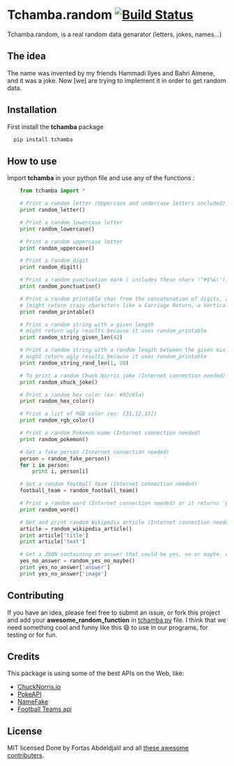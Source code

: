 # Tchamba.random [![Build Status](https://travis-ci.org/Fcmam5/tchamba.svg?branch=master)](https://travis-ci.org/Fcmam5/tchamba)
Tchamba.random, is a real random data genarator (letters, jokes, names...)

## The idea
The name was invented by my friends Hammadi Ilyes and Bahri Aimene, and it was a joke. Now [we] are trying to implement it in order to get random data.

## Installation
First install the **tchamba** package
```bash
  pip install tchamba
```
## How to use
Import **tchamba** in your python file and use any of the functions :
```python
    from tchamba import *

    # Print a random letter (Uppercase and undercase letters included)
    print random_letter()

    # Print a random lowercase letter
    print random_lowercase()

    # Print a random uppercase letter
    print random_uppercase()

    # Print a random digit
    print random_digit()

    # Print a random punctuation mark ( includes these chars !"#$%&\'()*+,-./:;<=>?@[\\]^_`{|}~  )
    print random_punctuation()

    # Print a random printable char from the concatenation of digits, ascii_letters, punctuation, and whitespaces.
    # [might return crazy characters like a Carriage Return, a Vertical Tabulator, or a Form Feed]
    print random_printable()

    # Print a random string with a given length
    # might return ugly results because it uses random_printable
    print random_string_given_len(42)

    # Print a random string with a random length between the given min_length and max_length
    # might return ugly results because it uses random_printable
    print random_string_rand_len(1, 20)

    # To print a random Chuck Norris joke (Internet connection needed)
    print random_chuck_joke()

    # Print a random hex color (ex: #02c65a)
    print random_hex_color()

    # Print a list of RGB color (ex: [31,12,15])
    print random_rgb_color()

    # Print a random Pokemon name (Internet connection needed)
    print random_pokemon()

    # Get a fake person (Internet connection needed)
    person = random_fake_person()
    for i in person:
        print i, person[i]

    # Get a random football team (Internet connection needed)
    football_team = random_football_team()

    # Print a random word (Internet connection needed) or it returns 'potatoes'
    print random_word()

    # Get and print random Wikipedia article (Internet connection needed) or it will return "Python article"
    article = random_wikipedia_article()
    print article['title']
    print article['text']

    # Get a JSON containing an answer that could be yes, no or maybe. with a .gif image
    yes_no_answer = random_yes_no_maybe()
    print yes_no_answer['answer']
    print yes_no_answer['image']

```

## Contributing
If you have an idea, please feel free to submit an issue, or fork this project and add your **awesome_random_function** in [tchamba.py](tchamba/tchamba.py) file.
I think that we need something cool and funny like this :smile: to use in our programs, for testing or for fun.

## Credits
This package is using some of the best APIs on the Web, like:
* [ChuckNorris.io](https://chucknorris.io)
* [PokeAPI](https://pokeapi.co)
* [NameFake](http://namefake.com/api)
* [Football Teams api](http://api.football-data.org)

## License
MIT licensed Done by Fortas Abdeldjalil and all [these awesome contributers](https://github.com/Fcmam5/tchamba/graphs/contributors).
